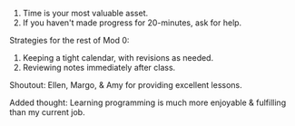 1. Time is your most valuable asset.
2. If you haven't made progress for 20-minutes, ask for help.

Strategies for the rest of Mod 0:
1. Keeping a tight calendar, with revisions as needed.
2. Reviewing notes immediately after class.

Shoutout:
Ellen, Margo, & Amy for providing excellent lessons.

Added thought:
Learning programming is much more enjoyable & fulfilling than my current job. 
